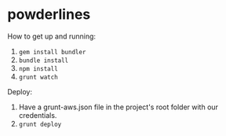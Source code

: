 powderlines
===========

How to get up and running:
1. `gem install bundler`
2. `bundle install`
3. `npm install`
4. `grunt watch`

Deploy:
1. Have a grunt-aws.json file in the project's root folder with our credentials.
2. `grunt deploy`